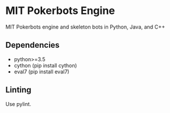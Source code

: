 # MIT Pokerbots Engine
MIT Pokerbots engine and skeleton bots in Python, Java, and C++

## Dependencies
 - python>=3.5
 - cython (pip install cython)
 - eval7 (pip install eval7)

## Linting
Use pylint.
